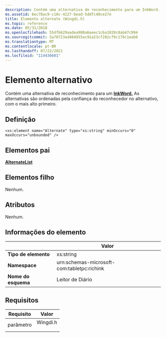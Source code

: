 ```yaml
---
description: Contém uma alternativa de reconhecimento para um InkWord. As alternativas são ordenadas pela confiança do reconhecedor no alternativo, com o mais alto primeiro.
ms.assetid: 6ec78ac9-c10c-4227-bead-5ddfc48ce27e
title: Elemento alternate (Wingdi.h)
ms.topic: reference
ms.date: 05/31/2018
ms.openlocfilehash: 55dfb629aadea988a6aeec1cba1020c8ab47c994
ms.sourcegitcommit: 5a78723ad484955ac91a23cf282cf9c176c1eab6
ms.translationtype: MT
ms.contentlocale: pt-BR
ms.lasthandoff: 07/22/2021
ms.locfileid: "114436601"
---
```

# <a name="alternate-element"></a>Elemento alternativo

Contém uma alternativa de reconhecimento para um [**InkWord.**](inkword-element.md) As alternativas são ordenadas pela confiança do reconhecedor no alternativo, com o mais alto primeiro.

## <a name="definition"></a>Definição

``` syntax
<xs:element name="Alternate" type="xs:string" minOccurs="0" maxOccurs="unbounded" />
```

## <a name="parent-elements"></a>Elementos pai

[**AlternateList**](alternatelist-element.md)

## <a name="child-elements"></a>Elementos filho

Nenhum.

## <a name="attributes"></a>Atributos

Nenhum.

## <a name="element-information"></a>Informações do elemento



|                  | Valor                                      |
|------------------|--------------------------------------------|
| **Tipo de elemento** | xs:string                                  |
| **Namespace**    | urn:schemas-microsoft-com:tabletpc:richink |
| **Nome do esquema**  | Leitor de Diário                             |



 

## <a name="requirements"></a>Requisitos



| Requisito | Valor |
|-------------------|-------------------------------------------------------------------------------------|
| parâmetro<br/> | <dl> <dt>Wingdi.h</dt> </dl> |



 

 




